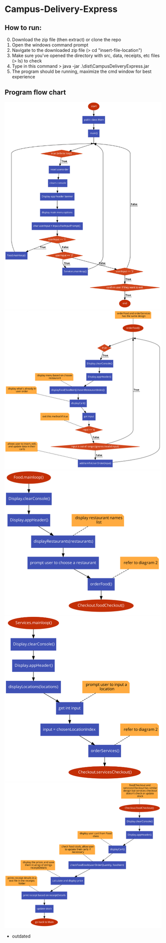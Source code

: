 # Campus-Delivery-Express

## How to run:
0. Download the zip file (then extract) or clone the repo
1. Open the windows command prompt
2. Navigate to the downloaded zip file (> cd "insert-file-location")
3. Make sure you've opened the directory with src, data, receipts, etc files (> ls) to check
4. Type in this command > java -jar .\dist\CampusDeliveryExpress.jar
5. The program should be running, maximize the cmd window for best experience

## Program flow chart

![](.\data\flowcharts\Diagram_1.png)
![](.\data\flowcharts\Diagram_2.png)
![](.\data\flowcharts\Diagram_3.png)
![](.\data\flowcharts\Diagram_4.png)
![](.\data\flowcharts\Diagram_5.png)

* outdated

